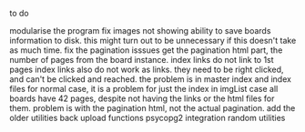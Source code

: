 
to do

modularise the program
fix images not showing
ability to save boards information to disk. this might turn out to be unnecessary if this doesn't take as much time. 
fix the pagination isssues
    get the pagination html part, the number of pages from the board instance.
    index links do not link to 1st pages 
    index links also do not work as links. they need to be right clicked, and can't be clicked and reached.
    the problem is in master index and index files for normal case, it is a problem for just the index in imgList case
    all boards have 42 pages, despite not having the links or the html files for them. 
    problem is with the pagination html, not the actual pagination.
add the older utilities back
    upload functions
    psycopg2 integration
    random utilities
